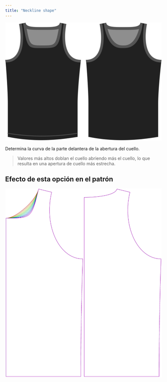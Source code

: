 ```yaml
---
title: "Neckline shape"
---
```


![La opción de forma de línea de cuello en Aaron](./necklinebend.svg)

Determina la curva de la parte delantera de la abertura del cuello.

> Valores más altos doblan el cuello abriendo más el cuello, lo que resulta en una apertura de cuello más estrecha.

## Efecto de esta opción en el patrón

![Esta imagen muestra el efecto de esta opción superponiendo varias variantes que tienen un valor diferente para esta opción](aaron_necklinebend_sample.svg "Efecto de esta opción en el patrón")
